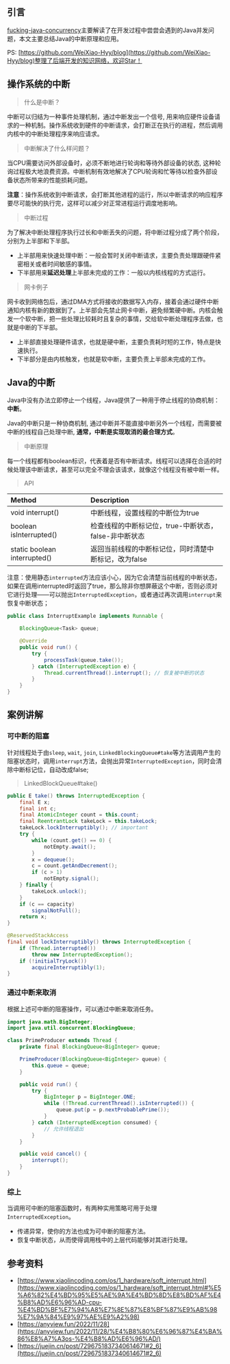 ## 引言

[fucking-java-concurrency](https://juejin.cn/post/7371671537509187596)主要解读了在开发过程中尝尝会遇到的Java并发问题，本文主要总结Java的中断原理和应用。

PS: [https://github.com/WeiXiao-Hyy/blog](https://github.com/WeiXiao-Hyy/blog)整理了后端开发的知识网络，欢迎Star！

## 操作系统的中断

> 什么是中断？

中断可以归结为一种事件处理机制，通过中断发出一个信号, 用来响应硬件设备请求的一种机制。操作系统收到硬件的中断请求，会打断正在执行的进程，然后调用内核中的中断处理程序来响应请求。

> 中断解决了什么样问题？
>

当CPU需要访问外部设备时，必须不断地进行轮询和等待外部设备的状态, 这种轮询过程极大地浪费资源。中断机制有效地解决了CPU轮询和忙等待以检查外部设备状态所带来的性能损耗问题。

**注意**：操作系统收到中断请求，会打断其他进程的运行，所以中断请求的响应程序要尽可能快的执行完，这样可以减少对正常进程运行调度地影响。

> 中断过程
>

为了解决中断处理程序执行过长和中断丢失的问题，将中断过程分成了两个阶段，分别为上半部和下半部。

- 上半部用来快速处理中断：一般会暂时关闭中断请求，主要负责处理跟硬件紧密相关或者时间敏感的事情。
- 下半部用来**延迟处理**上半部未完成的工作：一般以内核线程的方式运行。

> 网卡例子
>

网卡收到网络包后，通过DMA方式将接收的数据写入内存，接着会通过硬件中断通知内核有新的数据到了。上半部会先禁止网卡中断，避免频繁硬中断。内核会触发一个软中断，把一些处理比较耗时且复杂的事情，交给软中断处理程序去做，也就是中断的下半部。

- 上半部直接处理硬件请求，也就是硬中断，主要负责耗时短的工作，特点是快速执行。
- 下半部分是由内核触发，也就是软中断，主要负责上半部未完成的工作。

## Java的中断

Java中没有办法立即停止一个线程，Java提供了一种用于停止线程的协商机制：**中断**。

Java的中断只是一种协商机制, 通过中断并不能直接中断另外一个线程，而需要被中断的线程自己处理中断, **通常，中断是实现取消的最合理方式**。

> 中断原理

每一个线程都有boolean标识，代表着是否有中断请求。线程可以选择在合适的时候处理该中断请求，甚至可以完全不理会该请求，就像这个线程没有被中断一样。

> API
>

|            Method            |           Description            |                                           
|:----------------------------|:--------------------------------|
|       void interrupt()       |        中断线程，设置线程的中断位为true        |
|   boolean isInterrupted()    | 检查线程的中断标记位，true-中断状态，false-非中断状态 |
| static boolean interrupted() |  返回当前线程的中断标记位，同时清楚中断标记，改为false   |

注意：使用静态`interrupted`方法应该小心，因为它会清楚当前线程的中断状态，如果在调用interrupted时返回了true，那么除非你想屏蔽这个中断，否则必须对它进行处理——可以抛出`InterruptedException`，或者通过再次调用`interrupt`来恢复中断状态；

```java
public class InterruptExample implements Runnable {

    BlockingQueue<Task> queue;

    @Override
    public void run() {
        try {
            processTask(queue.take());
        } catch (InterruptedException e) {
            Thread.currentThread().interrupt(); // 恢复被中断的状态
        }
    }
}
```

## 案例讲解

### 可中断的阻塞

针对线程处于由`sleep`, `wait`, `join`, `LinkedBlockingQueue#take`等方法调用产生的阻塞状态时，调用`interrupt`方法，会抛出异常`InterruptedException`，同时会清除中断标记位，自动改成false;

> LinkedBlockQueue#take()
>
```java
public E take() throws InterruptedException {
    final E x;
    final int c;
    final AtomicInteger count = this.count;
    final ReentrantLock takeLock = this.takeLock;
    takeLock.lockInterruptibly(); // important
    try {
        while (count.get() == 0) {
            notEmpty.await();
        }
        x = dequeue();
        c = count.getAndDecrement();
        if (c > 1)
            notEmpty.signal();
    } finally {
        takeLock.unlock();
    }
    if (c == capacity)
        signalNotFull();
    return x;
}

@ReservedStackAccess
final void lockInterruptibly() throws InterruptedException {
    if (Thread.interrupted())
        throw new InterruptedException();
    if (!initialTryLock())
        acquireInterruptibly(1);
}
```

### 通过中断来取消

根据上述可中断的阻塞操作，可以通过中断来取消任务。

```java
import java.math.BigInteger;
import java.util.concurrent.BlockingQueue;

class PrimeProducer extends Thread {
    private final BlockingQueue<BigInteger> queue;

    PrimeProducer(BlockingQueue<BigInteger> queue) {
        this.queue = queue;
    }

    public void run() {
        try {
            BigInteger p = BigInteger.ONE;
            while (!Thread.currentThread().isInterrupted()) {
                queue.put(p = p.nextProbablePrime());
            }
        } catch (InterruptedException consumed) {
            // 允许线程退出
        }
    }

    public void cancel() {
        interrupt();
    }
}
```

### 综上

当调用可中断的阻塞函数时，有两种实用策略可用于处理`InterruptedException`。

- 传递异常，使你的方法也成为可中断的阻塞方法。
- 恢复中断状态，从而使得调用栈中的上层代码能够对其进行处理。

## 参考资料

- [https://www.xiaolincoding.com/os/1_hardware/soft_interrupt.html](https://www.xiaolincoding.com/os/1_hardware/soft_interrupt.html#%E5%A6%82%E4%BD%95%E5%AE%9A%E4%BD%8D%E8%BD%AF%E4%B8%AD%E6%96%AD-cpu-%E4%BD%BF%E7%94%A8%E7%8E%87%E8%BF%87%E9%AB%98%E7%9A%84%E9%97%AE%E9%A2%98)
- [https://anyview.fun/2022/11/28](https://anyview.fun/2022/11/28/%E4%B8%80%E6%96%87%E4%BA%86%E8%A7%A3os-%E4%B8%AD%E6%96%AD/)
- [https://juejin.cn/post/7296751837340614671#2_6](https://juejin.cn/post/7296751837340614671#2_6)